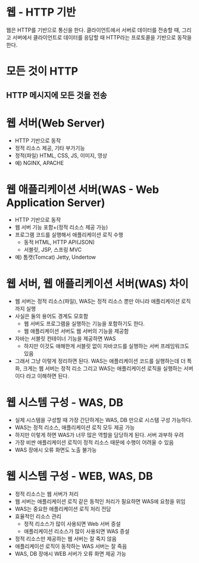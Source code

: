 # 웹 - HTTP 기반
웹은 HTTP를 기반으로 통신을 한다.
클라이언트에서 서버로 데이터를 전송할 때, 그리고 서버에서 클라이언트로 데이터를 응답할 때 
HTTP라는 프로토콜을 기반으로 동작을 한다.

# 모든 것이 HTTP
## HTTP 메시지에 모든 것을 전송

# 웹 서버(Web Server)
- HTTP 기반으로 동작
- 정적 리소스 제공, 기타 부가기능
- 정적(파일) HTML, CSS, JS, 이미지, 영상
- 예) NGINX, APACHE

# 웹 애플리케이션 서버(WAS - Web Application Server)
- HTTP 기반으로 동작
- 웹 서버 기능 포함+(정적 리소스 제공 가능)
- 프로그램 코드를 실행해서 애플리케이션 로직 수행
  - 동적 HTML, HTTP API(JSON)
  - 서블릿, JSP, 스프링 MVC
- 예) 톰캣(Tomcat) Jetty, Undertow

# 웹 서버, 웹 애플리케이션 서버(WAS) 차이
- 웹 서버는 정적 리소스(파일), WAS는 정적 리소스 뿐만 아니라 애플리케이션 로직까지 실행
- 사실은 둘의 용어도 경계도 모호함
  - 웹 서버도 프로그램을 실행하는 기능을 포함하기도 한다.
  - 웹 애플리케이션 서버도 웹 서버의 기능을 제공함
- 자바는 서블릿 컨테이너 기능을 제공하면 WAS
  - 하지만 이것도 애해한게 서블릿 없이 자바코드를 실행하는 서버 프레임워크도 있음
- 그래서 그냥 이렇게 정리하면 된다. WAS는 애플리케이션 코드를 실행하는데 더 특화, 크게는 웹 서버는 정적 리소 그리고 WAS는 애플리케이션 로직을 실행하는 서버이다 라고 이해하면 된다.

# 웹 시스템 구성 - WAS, DB
- 실제 시스템을 구성할 때 가장 간단하게는 WAS, DB 만으로 시스템 구성 가능하다.
- WAS는 정적 리소스, 애플리케이션 로직 모두 제공 가능
- 하지만 이렇게 하면 WAS가 너무 많은 역할을 담당하게 된다. 서버 과부하 우려
- 가장 비싼 애플리케이션 로직이 정적 리소스 때문에 수행이 어려울 수 있음
- WAS 장애시 오류 화면도 노출 불가능

# 웹 시스템 구성 - WEB, WAS, DB
- 정적 리소스는 웹 서버가 처리
- 웹 서버는 애플리케이션 로직 같은 동적인 처리가 필요하면 WAS에 요청을 위임
- WAS는 중요한 애플리케이션 로직 처리 전담
- 효율적인 리소스 관리
  - 정적 리소스가 많이 사용되면 Web 서버 증설
  - 애플리케이션 리소스가 많이 사용되면 WAS 증설
- 정적 리소스만 제공하는 웹 서버는 잘 죽지 않음
- 애플리케이션 로직이 동작하는 WAS 서버는 잘 죽음
- WAS, DB 장애시 WEB 서버가 오류 화면 제공 가능
